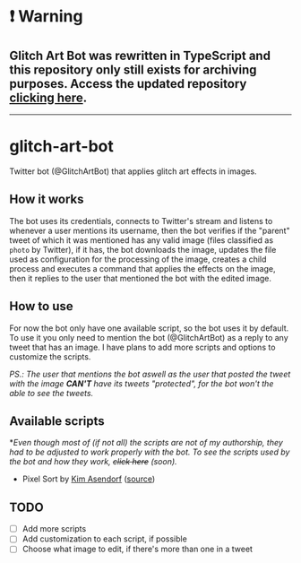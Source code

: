 # :heavy_exclamation_mark: Warning
## Glitch Art Bot was rewritten in TypeScript and this repository only still exists for archiving purposes. Access the updated repository [clicking here](https://github.com/friaca/glitch-art-bot-ts).
--- 

# glitch-art-bot

Twitter bot (@GlitchArtBot) that applies glitch art effects in images.

## How it works

The bot uses its credentials, connects to Twitter's stream and listens to whenever a user mentions its username, then the bot verifies if the "parent" tweet of which it was mentioned has any valid image (files classified as `photo` by Twitter), if it has, the bot downloads the image, updates the file used as configuration for the processing of the image, creates a child process and executes a command that applies the effects on the image, then it replies to the user that mentioned the bot with the edited image.

## How to use

For now the bot only have one available script, so the bot uses it by default. To use it you only need to mention the bot (@GlitchArtBot) as a reply to any tweet that has an image. I have plans to add more scripts and options to customize the scripts.

*PS.: The user that mentions the bot aswell as the user that posted the tweet with the image **CAN'T** have its tweets "protected", for the bot won't the able to see the tweets.*

## Available scripts

**Even though most of (if not all) the scripts are not of my authorship, they had to be adjusted to work properly with the bot. To see the scripts used by the bot and how they work, ~~click here~~ (soon).*

- Pixel Sort by [Kim Asendorf](https://github.com/kimasendorf) ([source](https://github.com/kimasendorf/ASDFPixelSort/blob/master/ASDFPixelSort.pde))

## TODO

- [ ] Add more scripts
- [ ] Add customization to each script, if possible
- [ ] Choose what image to edit, if there's more than one in a tweet 